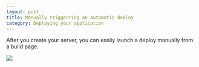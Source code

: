 ```yaml
---
layout: post
title: Manually triggerring an automatic deploy
category: Deploying your application
---
```


After you create your server, you can easily launch a deploy manually from a build page.

<img src="/docs/assets/img/how-to-trigger-an-automatic-deploy/manual-deploy.png" class="img-bordered-padding img-responsive">
